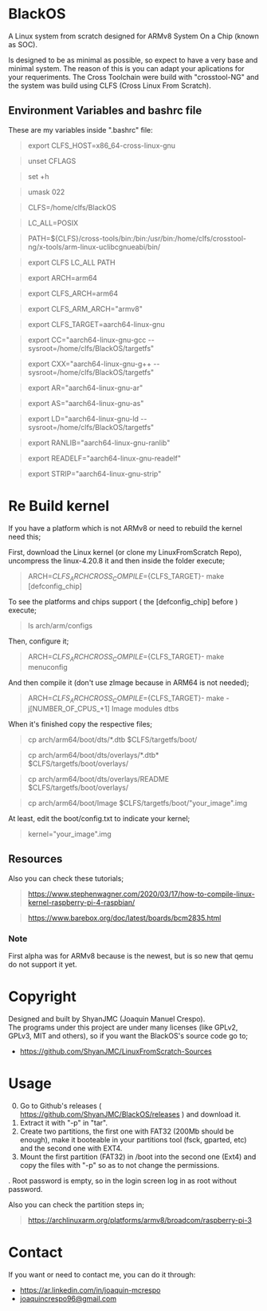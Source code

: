 # BlackOS
A Linux system from scratch designed for ARMv8 System On a Chip (known as SOC). 

Is designed to be as minimal as possible, so expect to have a very base and minimal system. The reason of this is you can adapt your aplications for your requeriments.
The Cross Toolchain were build with "crosstool-NG" and the system was build using CLFS (Cross Linux From Scratch).

## Environment Variables and bashrc file
These are my variables inside ".bashrc" file:

> export CLFS_HOST=x86_64-cross-linux-gnu

> unset CFLAGS

> set +h

> umask 022

> CLFS=/home/clfs/BlackOS

> LC_ALL=POSIX

> PATH=${CLFS}/cross-tools/bin:/bin:/usr/bin:/home/clfs/crosstool-ng/x-tools/arm-linux-uclibcgnueabi/bin/

> export CLFS LC_ALL PATH

> export ARCH=arm64

> export CLFS_ARCH=arm64

> export CLFS_ARM_ARCH="armv8"

> export CLFS_TARGET=aarch64-linux-gnu

> export CC="aarch64-linux-gnu-gcc --sysroot=/home/clfs/BlackOS/targetfs"

> export CXX="aarch64-linux-gnu-g++ --sysroot=/home/clfs/BlackOS/targetfs"

> export AR="aarch64-linux-gnu-ar"

> export AS="aarch64-linux-gnu-as"

> export LD="aarch64-linux-gnu-ld --sysroot=/home/clfs/BlackOS/targetfs"

> export RANLIB="aarch64-linux-gnu-ranlib"

> export READELF="aarch64-linux-gnu-readelf"

> export STRIP="aarch64-linux-gnu-strip"

# Re Build kernel
If you have a platform which is not ARMv8 or need to rebuild the kernel need this;

First, download the Linux kernel (or clone my LinuxFromScratch Repo), uncompress the linux-4.20.8 it and then inside the folder execute; 
> ARCH=${CLFS_ARCH} CROSS_COMPILE=${CLFS_TARGET}- make [defconfig_chip]

To see the platforms and chips support ( the [defconfig_chip] before ) execute;
> ls arch/arm/configs

Then, configure it;
> ARCH=${CLFS_ARCH} CROSS_COMPILE=${CLFS_TARGET}- make menuconfig

And then compile it (don't use zImage because in ARM64 is not needed);
> ARCH=${CLFS_ARCH} CROSS_COMPILE=${CLFS_TARGET}- make -j[NUMBER_OF_CPUS_+1] Image modules dtbs

When it's finished copy the respective files;
> cp arch/arm64/boot/dts/*.dtb $CLFS/targetfs/boot/

> cp arch/arm64/boot/dts/overlays/\*.dtb\* $CLFS/targetfs/boot/overlays/

> cp arch/arm64/boot/dts/overlays/README $CLFS/targetfs/boot/overlays/

> cp arch/arm64/boot/Image $CLFS/targetfs/boot/"your_image".img

At least, edit the boot/config.txt to indicate your kernel;
> kernel="your_image".img

## Resources
Also you can check these tutorials;
> https://www.stephenwagner.com/2020/03/17/how-to-compile-linux-kernel-raspberry-pi-4-raspbian/

> https://www.barebox.org/doc/latest/boards/bcm2835.html

### Note
First alpha was for ARMv8 because is the newest, but is so new that qemu do not support it yet.

# Copyright
Designed and built by ShyanJMC (Joaquin Manuel Crespo). <br>
The programs under this project are under many licenses (like GPLv2, GPLv3, MIT and others), so if you want the BlackOS's source code go to;
* https://github.com/ShyanJMC/LinuxFromScratch-Sources 

# Usage
0. Go to Github's releases ( https://github.com/ShyanJMC/BlackOS/releases ) and download it.
1. Extract it with "-p" in "tar". 
2. Create two partitions, the first one with FAT32 (200Mb should be enough), make it booteable in your partitions tool (fsck, gparted, etc) and the second one with EXT4.
3. Mount the first partition (FAT32) in /boot into the second one (Ext4) and copy the files with "-p" so as to not change the permissions.

. Root password is empty, so in the login screen log in as root without password.

Also you can check the partition steps in;
> https://archlinuxarm.org/platforms/armv8/broadcom/raspberry-pi-3 

# Contact
If you want or need to contact me, you can do it through:
* https://ar.linkedin.com/in/joaquin-mcrespo
* joaquincrespo96@gmail.com

